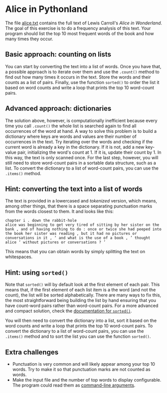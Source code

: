 # Alice in Pythonland
The file [alice.txt](alice.txt) contains the full text of Lewis Carroll's _Alice in Wonderland_.
The goal of this exercise is to do a frequency analysis of this text.
Your program should list the top 10 most frequent words of the book and how many times they occur. 

## Basic approach: counting on lists
You can start by converting the text into a list of words.
Once you have that, a possible approach is to iterate over them and use the `.count()` method to find out how many times it occurs in the text. 
Store the words and their counts as a list of pairs.
Finally, use the function `sorted()` to order the list it based on word counts and write a loop that prints the top 10 word-count pairs.

## Advanced approach: dictionaries
The solution above, however, is computationally inefficient because every time you call `.count()` the whole list is searched again to find all occurrences of the word at hand.
A way to solve this problem is to build a dictionary where keys are words and values are their number of occurrences in the text.
Try iterating over the words and checking if the current word is already a key in the dictionary.
If it is not, add a new key-value pair, initializing the word's count at 1.
If it is, update their count by 1.
In this way, the text is only scanned once.
For the last step, however, you will still need to store word-count pairs in a sortable data structure, such as a list.
To convert the dictionary to a list of word-count pairs, you can use the `.items()` method. 

## Hint: converting the text into a list of words
The text is provided in a lowercased and _tokenized_ version, which means, among other things, that there is a space separating punctuation marks from the words closest to them. It and looks like this:

  ```
  chapter i . down the rabbit-hole
  alice was beginning to get very tired of sitting by her sister on the bank , and of having nothing to do : once or twice she had peeped into the book her sister was reading , but it had no pictures or conversations in it , ‘ and what is the use of a book , ’ thought alice ‘ without pictures or conversations ? ’
  ```

  This means that you can obtain words by simply splitting the text on whitespaces.

## Hint: using `sorted()` 
Note that `sorted()` will by default look at the first element of each pair. 
This means that, if the first element of each list item is a the word (and not the count), the list will be sorted alphabetically.
There are many ways to fix this, the most straightforward  being building the list by hand ensuring that you have count-word pairs rather than word-count pairs.
For a more advanced and compact solution, check the [documentation for `sorted()`](https://docs.python.org/3/library/functions.html#sorted).

You will then need to convert the dictionary into a list, sort it based on the word counts and write a loop that prints the top 10 word-count pairs.
To convert the dictionary to a list of word-count pairs, you can use the `.items()` method and to sort the list you can use the function `sorted()`. 

## Extra challenges
- Punctuation is very common and will likely appear among your top 10 words. Try to make it so that punctuation marks are not counted as words.
- Make the input file and the number of top words to display configurable. The program could read them as [command-line arguments](https://www.geeksforgeeks.org/how-to-use-sys-argv-in-python/).